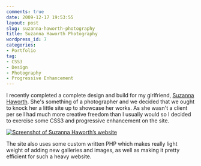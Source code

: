 ```yaml
---
comments: true
date: 2009-12-17 19:53:55
layout: post
slug: suzanna-haworth-photography
title: Suzanna Haworth Photography
wordpress_id: 7
categories:
- Portfolio
tag:
- CSS3
- Design
- Photography
- Progressive Enhancement
---
```


I recently completed a complete design and build for my girlfriend, [Suzanna Haworth](http://suzannahaworth.com/). She's something of a photographer and we decided that we ought to knock her a little site up to showcase her works. As she wasn't a client per se I had much more creative freedom than I usually would so I decided to exercise some CSS3 and progressive enhancement on the site.

[![Screenshot of Suzanna Haworth’s website](http://csswizardry.com/wp-content/uploads/2009/12/suze-site.jpg)](http://suzannahaworth.com/)



The site also uses some custom written PHP which makes really light weight of adding new galleries and images, as well as making it pretty efficient for such a heavy website.
